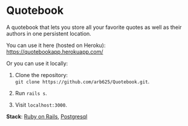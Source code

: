 # Quotebook
A quotebook that lets you store all your favorite quotes as well as their authors in one persistent location.

You can use it here (hosted on Heroku): https://quotebookapp.herokuapp.com/

Or you can use it locally:

1. Clone the repository:  
`git clone https://github.com/arb625/Quotebook.git`.

2. Run `rails s`.

3. Visit `localhost:3000`.

**Stack**: [Ruby on Rails](http://rubyonrails.org/), [Postgresql](https://www.postgresql.org/)